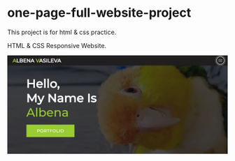 # one-page-full-website-project

This project is for html &amp; css practice.

HTML & CSS Responsive Website.

![Watch Now](./images/design.jpg)
